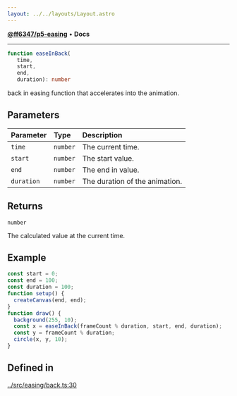 ```yaml
---
layout: ../../layouts/Layout.astro
---
```


[**@ff6347/p5-easing**](README.md) • **Docs**

***

```ts
function easeInBack(
   time, 
   start, 
   end, 
   duration): number
```

back in easing function that accelerates into the animation.

## Parameters

| Parameter | Type | Description |
| :------ | :------ | :------ |
| `time` | `number` | The current time. |
| `start` | `number` | The start value. |
| `end` | `number` | The end in value. |
| `duration` | `number` | The duration of the animation. |

## Returns

`number`

The calculated value at the current time.

## Example

```ts
const start = 0;
const end = 100;
const duration = 100;
function setup() {
  createCanvas(end, end);
}
function draw() {
  background(255, 10);
  const x = easeInBack(frameCount % duration, start, end, duration);
  const y = frameCount % duration;
  circle(x, y, 10);
}
```

## Defined in

[../src/easing/back.ts:30](https://github.com/ff6347/p5-easing/blob/7e0a9fff511aefc237e917cc4b77c9211f7bfc19/src/easing/back.ts#L30)

